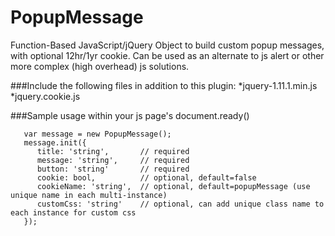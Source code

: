 # PopupMessage
Function-Based JavaScript/jQuery Object to build custom popup messages, with optional 12hr/1yr cookie. Can be used as an alternate to js alert or other more complex (high overhead) js solutions.

###Include the following files in addition to this plugin:
*jquery-1.11.1.min.js
*jquery.cookie.js

###Sample usage within your js page's document.ready()
```
   var message = new PopupMessage();
   message.init({
      title: 'string',       // required
      message: 'string',     // required
      button: 'string'       // required
      cookie: bool,          // optional, default=false
      cookieName: 'string',  // optional, default=popupMessage (use unique name in each multi-instance)
      customCss: 'string'    // optional, can add unique class name to each instance for custom css
   });
```

